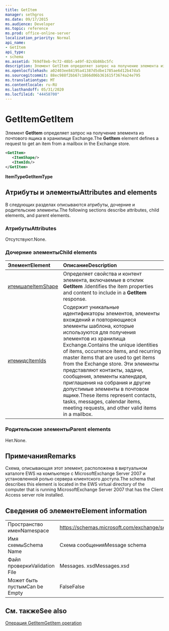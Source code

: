 ```yaml
---
title: GetItem
manager: sethgros
ms.date: 09/17/2015
ms.audience: Developer
ms.topic: reference
ms.prod: office-online-server
localization_priority: Normal
api_name:
- GetItem
api_type:
- schema
ms.assetid: 769df8eb-9c72-48b5-a49f-82c6b86bc5fc
description: Элемент GetItem определяет запрос на получение элемента из почтового ящика в хранилище Exchange.
ms.openlocfilehash: a02403ee84195a41387d5dbe1785ae6d12b47da5
ms.sourcegitcommit: 88ec988f2bb67c1866d06b361615f3674a24e795
ms.translationtype: MT
ms.contentlocale: ru-RU
ms.lasthandoff: 05/31/2020
ms.locfileid: "44458700"
---
```

# <a name="getitem"></a><span data-ttu-id="6f971-103">GetItem</span><span class="sxs-lookup"><span data-stu-id="6f971-103">GetItem</span></span>

<span data-ttu-id="6f971-104">Элемент **GetItem** определяет запрос на получение элемента из почтового ящика в хранилище Exchange.</span><span class="sxs-lookup"><span data-stu-id="6f971-104">The **GetItem** element defines a request to get an item from a mailbox in the Exchange store.</span></span> 
  
```xml
<GetItem>
   <ItemShape/>
   <ItemIds/>
</GetItem>
```

 <span data-ttu-id="6f971-105">**ItemType**</span><span class="sxs-lookup"><span data-stu-id="6f971-105">**GetItemType**</span></span>
## <a name="attributes-and-elements"></a><span data-ttu-id="6f971-106">Атрибуты и элементы</span><span class="sxs-lookup"><span data-stu-id="6f971-106">Attributes and elements</span></span>

<span data-ttu-id="6f971-107">В следующих разделах описываются атрибуты, дочерние и родительские элементы.</span><span class="sxs-lookup"><span data-stu-id="6f971-107">The following sections describe attributes, child elements, and parent elements.</span></span>
  
### <a name="attributes"></a><span data-ttu-id="6f971-108">Атрибуты</span><span class="sxs-lookup"><span data-stu-id="6f971-108">Attributes</span></span>

<span data-ttu-id="6f971-109">Отсутствуют.</span><span class="sxs-lookup"><span data-stu-id="6f971-109">None.</span></span>
  
### <a name="child-elements"></a><span data-ttu-id="6f971-110">Дочерние элементы</span><span class="sxs-lookup"><span data-stu-id="6f971-110">Child elements</span></span>

|<span data-ttu-id="6f971-111">**Элемент**</span><span class="sxs-lookup"><span data-stu-id="6f971-111">**Element**</span></span>|<span data-ttu-id="6f971-112">**Описание**</span><span class="sxs-lookup"><span data-stu-id="6f971-112">**Description**</span></span>|
|:-----|:-----|
|[<span data-ttu-id="6f971-113">итемшапе</span><span class="sxs-lookup"><span data-stu-id="6f971-113">ItemShape</span></span>](itemshape.md) <br/> |<span data-ttu-id="6f971-114">Определяет свойства и контент элемента, включаемые в отклик **GetItem** .</span><span class="sxs-lookup"><span data-stu-id="6f971-114">Identifies the item properties and content to include in a **GetItem** response.</span></span>  <br/> |
|[<span data-ttu-id="6f971-115">итемидс</span><span class="sxs-lookup"><span data-stu-id="6f971-115">ItemIds</span></span>](itemids.md) <br/> |<span data-ttu-id="6f971-116">Содержит уникальные идентификаторы элементов, элементы вхождений и повторяющиеся элементы шаблона, которые используются для получения элементов из хранилища Exchange.</span><span class="sxs-lookup"><span data-stu-id="6f971-116">Contains the unique identities of items, occurrence items, and recurring master items that are used to get items from the Exchange store.</span></span> <span data-ttu-id="6f971-117">Эти элементы представляют контакты, задачи, сообщения, элементы календаря, приглашения на собрания и другие допустимые элементы в почтовом ящике.</span><span class="sxs-lookup"><span data-stu-id="6f971-117">These items represent contacts, tasks, messages, calendar items, meeting requests, and other valid items in a mailbox.</span></span>  <br/> |
   
### <a name="parent-elements"></a><span data-ttu-id="6f971-118">Родительские элементы</span><span class="sxs-lookup"><span data-stu-id="6f971-118">Parent elements</span></span>

<span data-ttu-id="6f971-119">Нет.</span><span class="sxs-lookup"><span data-stu-id="6f971-119">None.</span></span>
  
## <a name="remarks"></a><span data-ttu-id="6f971-120">Примечания</span><span class="sxs-lookup"><span data-stu-id="6f971-120">Remarks</span></span>

<span data-ttu-id="6f971-121">Схема, описывающая этот элемент, расположена в виртуальном каталоге EWS на компьютере с MicrosoftExchange Server 2007 и установленной ролью сервера клиентского доступа.</span><span class="sxs-lookup"><span data-stu-id="6f971-121">The schema that describes this element is located in the EWS virtual directory of the computer that is running MicrosoftExchange Server 2007 that has the Client Access server role installed.</span></span>
  
## <a name="element-information"></a><span data-ttu-id="6f971-122">Сведения об элементе</span><span class="sxs-lookup"><span data-stu-id="6f971-122">Element information</span></span>

|||
|:-----|:-----|
|<span data-ttu-id="6f971-123">Пространство имен</span><span class="sxs-lookup"><span data-stu-id="6f971-123">Namespace</span></span>  <br/> |https://schemas.microsoft.com/exchange/services/2006/messages  <br/> |
|<span data-ttu-id="6f971-124">Имя схемы</span><span class="sxs-lookup"><span data-stu-id="6f971-124">Schema Name</span></span>  <br/> |<span data-ttu-id="6f971-125">Схема сообщения</span><span class="sxs-lookup"><span data-stu-id="6f971-125">Message schema</span></span>  <br/> |
|<span data-ttu-id="6f971-126">Файл проверки</span><span class="sxs-lookup"><span data-stu-id="6f971-126">Validation File</span></span>  <br/> |<span data-ttu-id="6f971-127">Messages. xsd</span><span class="sxs-lookup"><span data-stu-id="6f971-127">Messages.xsd</span></span>  <br/> |
|<span data-ttu-id="6f971-128">Может быть пустым</span><span class="sxs-lookup"><span data-stu-id="6f971-128">Can be Empty</span></span>  <br/> |<span data-ttu-id="6f971-129">False</span><span class="sxs-lookup"><span data-stu-id="6f971-129">False</span></span>  <br/> |
   
## <a name="see-also"></a><span data-ttu-id="6f971-130">См. также</span><span class="sxs-lookup"><span data-stu-id="6f971-130">See also</span></span>



[<span data-ttu-id="6f971-131">Операция GetItem</span><span class="sxs-lookup"><span data-stu-id="6f971-131">GetItem operation</span></span>](getitem-operation.md)

